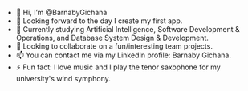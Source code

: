 - 👋 Hi, I’m @BarnabyGichana
- 👀 Looking forward to the day I create my first app.
- 🌱 Currently studying Artificial Intelligence, Software Development & Operations, and Database System Design & Development.
- 💞️ Looking to collaborate on a fun/interesting team projects.
- 📫 You can contact me via my LinkedIn profile: Barnaby Gichana.
- ⚡ Fun fact: I love music and I play the tenor saxophone for my university's wind symphony.

<!---
BarnabyGichana/BarnabyGichana is a ✨ special ✨ repository because its `README.md` (this file) appears on your GitHub profile.
You can click the Preview link to take a look at your changes.
--->
